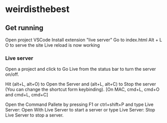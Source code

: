 # weirdisthebest

## Get running

Open project VSCode
Install extension "live server"
Go to index.html
Alt + L O to serve the site
Live reload is now working

### Live server

Open a project and click to Go Live from the status bar to turn the server on/off.

Hit (alt+L, alt+O) to Open the Server and (alt+L, alt+C) to Stop the server (You can change the shortcut form keybinding). [On MAC, cmd+L, cmd+O and cmd+L, cmd+C]

Open the Command Pallete by pressing F1 or ctrl+shift+P and type Live Server: Open With Live Server to start a server or type Live Server: Stop Live Server to stop a server.